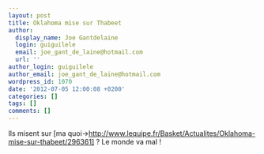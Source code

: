 ```yaml
---
layout: post
title: Oklahoma mise sur Thabeet
author:
  display_name: Joe Gantdelaine
  login: guiguilele
  email: joe_gant_de_laine@hotmail.com
  url: ''
author_login: guiguilele
author_email: joe_gant_de_laine@hotmail.com
wordpress_id: 1070
date: '2012-07-05 12:00:08 +0200'
categories: []
tags: []
comments: []
---
```

Ils misent sur [ma quoi->http://www.lequipe.fr/Basket/Actualites/Oklahoma-mise-sur-thabeet/296361] ? Le monde va mal !
